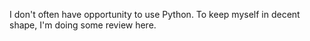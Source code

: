 I don't often have opportunity to use Python. To keep myself in decent shape, I'm doing some review here. 

